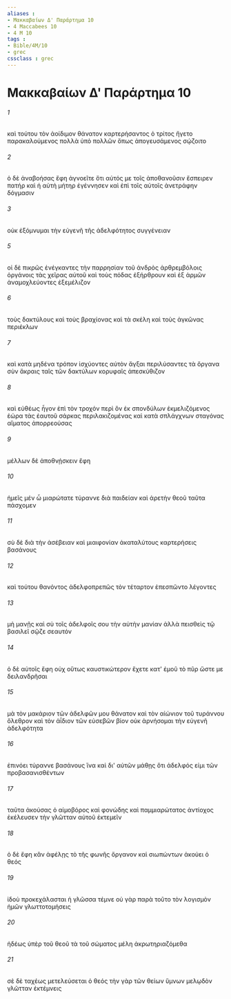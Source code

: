 ```yaml
---
aliases : 
- Μακκαβαίων Δ' Παράρτημα 10
- 4 Maccabees 10
- 4 M 10
tags : 
- Bible/4M/10
- grec
cssclass : grec
---
```


# Μακκαβαίων Δ' Παράρτημα 10

###### 1
καὶ τούτου τὸν ἀοίδιμον θάνατον καρτερήσαντος ὁ τρίτος ἤγετο παρακαλούμενος πολλὰ ὑπὸ πολλῶν ὅπως ἀπογευσάμενος σῴζοιτο
###### 2
ὁ δὲ ἀναβοήσας ἔφη ἀγνοεῖτε ὅτι αὑτός με τοῖς ἀποθανοῦσιν ἔσπειρεν πατήρ καὶ ἡ αὐτὴ μήτηρ ἐγέννησεν καὶ ἐπὶ τοῖς αὐτοῖς ἀνετράφην δόγμασιν
###### 3
οὐκ ἐξόμνυμαι τὴν εὐγενῆ τῆς ἀδελφότητος συγγένειαν
###### 5
οἱ δὲ πικρῶς ἐνέγκαντες τὴν παρρησίαν τοῦ ἀνδρὸς ἀρθρεμβόλοις ὀργάνοις τὰς χεῖρας αὐτοῦ καὶ τοὺς πόδας ἐξήρθρουν καὶ ἐξ ἁρμῶν ἀναμοχλεύοντες ἐξεμέλιζον
###### 6
τοὺς δακτύλους καὶ τοὺς βραχίονας καὶ τὰ σκέλη καὶ τοὺς ἀγκῶνας περιέκλων
###### 7
καὶ κατὰ μηδένα τρόπον ἰσχύοντες αὐτὸν ἄγξαι περιλύσαντες τὰ ὄργανα σὺν ἄκραις ταῖς τῶν δακτύλων κορυφαῖς ἀπεσκύθιζον
###### 8
καὶ εὐθέως ἦγον ἐπὶ τὸν τροχόν περὶ ὃν ἐκ σπονδύλων ἐκμελιζόμενος ἑώρα τὰς ἑαυτοῦ σάρκας περιλακιζομένας καὶ κατὰ σπλάγχνων σταγόνας αἵματος ἀπορρεούσας
###### 9
μέλλων δὲ ἀποθνῄσκειν ἔφη
###### 10
ἡμεῖς μέν ὦ μιαρώτατε τύραννε διὰ παιδείαν καὶ ἀρετὴν θεοῦ ταῦτα πάσχομεν
###### 11
σὺ δὲ διὰ τὴν ἀσέβειαν καὶ μιαιφονίαν ἀκαταλύτους καρτερήσεις βασάνους
###### 12
καὶ τούτου θανόντος ἀδελφοπρεπῶς τὸν τέταρτον ἐπεσπῶντο λέγοντες
###### 13
μὴ μανῇς καὶ σὺ τοῖς ἀδελφοῖς σου τὴν αὐτὴν μανίαν ἀλλὰ πεισθεὶς τῷ βασιλεῖ σῷζε σεαυτόν
###### 14
ὁ δὲ αὐτοῖς ἔφη οὐχ οὕτως καυστικώτερον ἔχετε κατ' ἐμοῦ τὸ πῦρ ὥστε με δειλανδρῆσαι
###### 15
μὰ τὸν μακάριον τῶν ἀδελφῶν μου θάνατον καὶ τὸν αἰώνιον τοῦ τυράννου ὄλεθρον καὶ τὸν ἀΐδιον τῶν εὐσεβῶν βίον οὐκ ἀρνήσομαι τὴν εὐγενῆ ἀδελφότητα
###### 16
ἐπινόει τύραννε βασάνους ἵνα καὶ δι' αὐτῶν μάθῃς ὅτι ἀδελφός εἰμι τῶν προβασανισθέντων
###### 17
ταῦτα ἀκούσας ὁ αἱμοβόρος καὶ φονώδης καὶ παμμιαρώτατος ἀντίοχος ἐκέλευσεν τὴν γλῶτταν αὐτοῦ ἐκτεμεῖν
###### 18
ὁ δὲ ἔφη κἂν ἀφέλῃς τὸ τῆς φωνῆς ὄργανον καὶ σιωπώντων ἀκούει ὁ θεός
###### 19
ἰδοὺ προκεχάλασται ἡ γλῶσσα τέμνε οὐ γὰρ παρὰ τοῦτο τὸν λογισμὸν ἡμῶν γλωττοτομήσεις
###### 20
ἡδέως ὑπὲρ τοῦ θεοῦ τὰ τοῦ σώματος μέλη ἀκρωτηριαζόμεθα
###### 21
σὲ δὲ ταχέως μετελεύσεται ὁ θεός τὴν γὰρ τῶν θείων ὕμνων μελῳδὸν γλῶτταν ἐκτέμνεις
